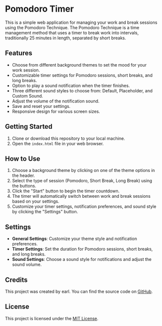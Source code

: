 # Pomodoro Timer

This is a simple web application for managing your work and break sessions using the Pomodoro Technique. The Pomodoro Technique is a time management method that uses a timer to break work into intervals, traditionally 25 minutes in length, separated by short breaks.

## Features

- Choose from different background themes to set the mood for your work session.
- Customizable timer settings for Pomodoro sessions, short breaks, and long breaks.
- Option to play a sound notification when the timer finishes.
- Three different sound styles to choose from: Default, Placeholder, and Custom Sound.
- Adjust the volume of the notification sound.
- Save and reset your settings.
- Responsive design for various screen sizes.

## Getting Started

1. Clone or download this repository to your local machine.
2. Open the `index.html` file in your web browser.

## How to Use

1. Choose a background theme by clicking on one of the theme options in the header.
2. Select the type of session (Pomodoro, Short Break, Long Break) using the buttons.
3. Click the "Start" button to begin the timer countdown.
4. The timer will automatically switch between work and break sessions based on your settings.
5. Customize your timer settings, notification preferences, and sound style by clicking the "Settings" button.

## Settings

- **General Settings**: Customize your theme style and notification preferences.
- **Timer Settings**: Set the duration for Pomodoro sessions, short breaks, and long breaks.
- **Sound Settings**: Choose a sound style for notifications and adjust the sound volume.

## Credits

This project was created by earl. You can find the source code on [GitHub](https://github.com/EEarlll/Pomodoro).

## License

This project is licensed under the [MIT License](LICENSE).
